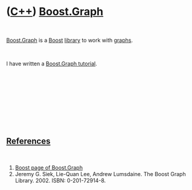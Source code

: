 
 

 

 

 

 

([C++](Cpp.md)) [Boost.Graph](CppBoostGraph.md)
=================================================

 

[Boost.Graph](CppBoostGraph.md) is a [Boost](CppBoost.md)
[library](CppLibrary.md) to work with [graphs](CppGraph.md).

 

I have written a [Boost.Graph tutorial](CppBoostGraphTutorial.md).

 

 

 

 

 

[References](CppReferences.md)
-------------------------------

 

1.  [Boost page of
    Boost.Graph](www.boost.org/doc/libs/release/libs/graph)
2.  Jeremy G. Siek, Lie-Quan Lee, Andrew Lumsdaine. The Boost
    Graph Library. 2002. ISBN: 0-201-72914-8.

 

 

 

 

 

 

